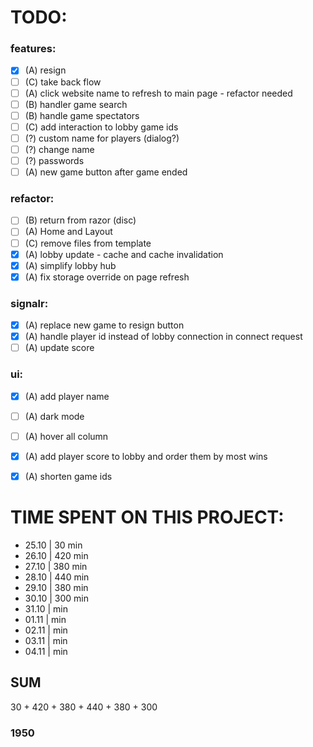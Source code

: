 # TODO:
### features:
- [x] (A) resign
- [ ] (C) take back flow
- [ ] (A) click website name to refresh to main page - refactor needed
- [ ] (B) handler game search
- [ ] (B) handle game spectators
- [ ] (C) add interaction to lobby game ids
- [ ] (?) custom name for players (dialog?)
- [ ] (?) change name
- [ ] (?) passwords
- [ ] (A) new game button after game ended 

### refactor:
- [ ] (B) return from razor (disc)
- [ ] (A) Home and Layout
- [ ] (C) remove files from template
- [x] (A) lobby update - cache and cache invalidation
- [x] (A) simplify lobby hub
- [x] (A) fix storage override on page refresh

### signalr:
- [x] (A) replace new game to resign button
- [x] (A) handle player id instead of lobby connection in connect request
- [ ] (A) update score

### ui:
- [x] (A) add player name
- [ ] (A) dark mode
- [ ] (A) hover all column
- [x] (A) add player score to lobby and order them by most wins
- [x] (A) shorten game ids


# TIME SPENT ON THIS PROJECT:
- 25.10 | 30 min
- 26.10 | 420 min
- 27.10 | 380 min
- 28.10 | 440 min
- 29.10 | 380 min
- 30.10 | 300 min
- 31.10 |  min
- 01.11 |  min
- 02.11 |  min
- 03.11 |  min
- 04.11 |  min



## SUM
30 + 420 + 380 + 440 + 380 + 300
### 1950

